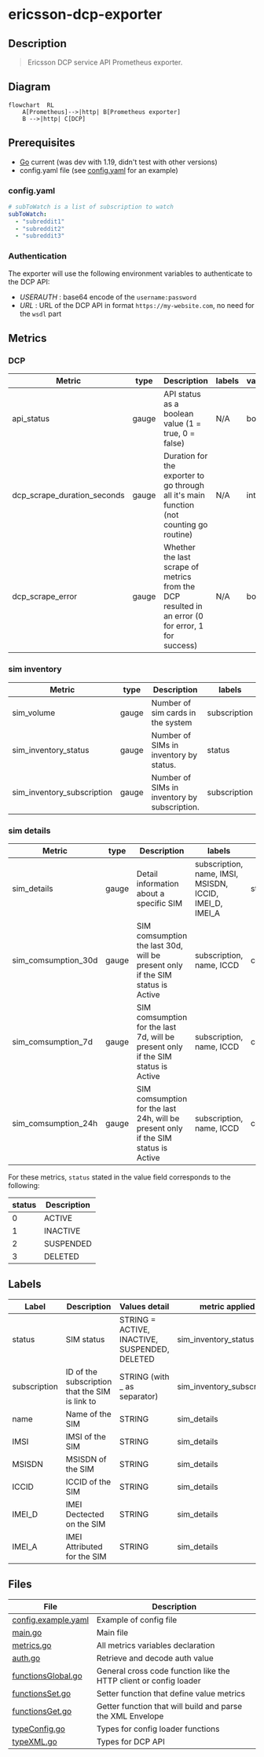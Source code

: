 # ericsson-dcp-exporter

## Description

>Ericsson DCP service API Prometheus exporter.

## Diagram

```mermaid
flowchart  RL
    A[Prometheus]-->|http| B[Prometheus exporter]
    B -->|http| C[DCP]
```

## Prerequisites

- [Go](https://golang.org/doc/install) current (was dev with 1.19, didn't test with other versions)
- config.yaml file (see [config.yaml](src/config.example.yaml) for an example)

### config.yaml

```yaml
# subToWatch is a list of subscription to watch
subToWatch:
  - "subreddit1"
  - "subreddit2"
  - "subreddit3"
```

### Authentication

The exporter will use the following environment variables to authenticate to the DCP API:
- *USERAUTH* :  base64 encode of the `username:password`
- *URL* : URL of the DCP API in format `https://my-website.com`, no need for the `wsdl` part

## Metrics

### DCP

| Metric | type | Description | labels | value | implemented |
| --- | --- | -- | -- | -- | -- |
| api_status | gauge | API status as a boolean value (1 = true, 0 = false) | N/A | bool | ✅ |
| dcp_scrape_duration_seconds | gauge | Duration for the exporter to go through all it's main function (not counting go routine) | N/A | int | ✅ |
| dcp_scrape_error | gauge | Whether the last scrape of metrics from the DCP resulted in an error (0 for error, 1 for success) | N/A | bool | ✅ |

### sim inventory

| Metric | type | Description | labels | value | implemented |
| --- | --- | -- | -- | -- | -- |
| sim_volume | gauge | Number of sim cards in the system | subscription | int | ❌ |
| sim_inventory_status | gauge | Number of SIMs in inventory by status. | status | int | ❌ |
| sim_inventory_subscription | gauge | Number of SIMs in inventory by subscription. | subscription | int | ❌ |

### sim details

| Metric | type | Description | labels | value | implemented |
| --- | --- | -- | -- | -- | -- |
| sim_details | gauge | Detail information about a specific SIM |  subscription, name, IMSI, MSISDN, ICCID, IMEI_D, IMEI_A | status | ❌ |
| sim_comsumption_30d | gauge | SIM comsumption the last 30d, will be present only if the SIM status is Active | subscription, name, ICCD | comsumption | ❌ |
| sim_comsumption_7d | gauge | SIM comsumption for the last 7d, will be present only if the SIM status is Active | subscription, name, ICCD | comsumption | ❌ |
| sim_comsumption_24h | gauge | SIM comsumption for the last 24h, will be present only if the SIM status is Active | subscription, name, ICCD | comsumption | ❌ |

For these metrics, `status` stated in the value field corresponds to the following:

| status | Description |
| --- | --- |
| 0 | ACTIVE |
| 1 | INACTIVE |
| 2 | SUSPENDED |
| 3 | DELETED |

## Labels

| Label | Description | Values detail | metric applied |
| --- | --- | --- | --- |
| status | SIM status | STRING =  ACTIVE, INACTIVE, SUSPENDED, DELETED | sim_inventory_status |
| subscription | ID of the subscription that the SIM is link to | STRING (with _ as separator)  | sim_inventory_subscription |
| name | Name of the SIM | STRING | sim_details |
| IMSI | IMSI of the SIM | STRING | sim_details |
| MSISDN | MSISDN of the SIM | STRING | sim_details |
| ICCID | ICCID of the SIM | STRING | sim_details |
| IMEI_D | IMEI Dectected on the SIM | STRING | sim_details |
| IMEI_A | IMEI Attributed for the SIM | STRING | sim_details |

## Files

| File | Description |
| --- | --- |
| [config.example.yaml](src/config.example.yaml) | Example of config file |
| [main.go](src/main.go) | Main file |
| [metrics.go](src/metrics.go) | All metrics variables declaration |
| [auth.go](src/auth.go) | Retrieve and decode auth value |
| [functionsGlobal.go](src/functionsGlobal.go) | General cross code function like the HTTP client or config loader |
| [functionsSet.go](src/functionsSet.go) | Setter function that define value metrics |
| [functionsGet.go](src/functionsGet.go) | Getter function that will build and parse the XML Envelope |
| [typeConfig.go](src/typeConfig.go) | Types for config loader functions |
| [typeXML.go](src/typeXML.go) | Types for DCP API |
